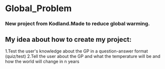 # Global_Problem
### New project from Kodland.Made to reduce global warming.

## My idea about how to create my project:

1.Test the user's knowledge about the GP in a question-answer format (quiz/test)
2.Tell the user about the GP and what the temperature will be and how the world will change in n years
